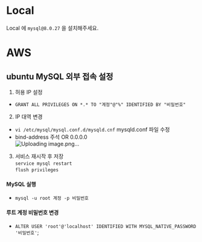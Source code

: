 # Local

Local 에 `mysql@8.0.27` 을 설치해주세요.

# AWS

## ubuntu MySQL 외부 접속 설정
1. 허용 IP 설정
- `GRANT ALL PRIVILEGES ON *.* TO "계정"@"%" IDENTIFIED BY "비밀번호"`  
2. IP 대역 변경 
- `vi /etc/mysql/mysql.conf.d/mysqld.cnf` mysqld.conf 파일 수정    
- bind-address 주석 OR 0.0.0.0      
![Uploading image.png…]()  
  
3. 서비스 재시작 후 저장  
`service mysql restart`    
`flush privileges`  
  
#### MySQL 실행
- `mysql -u root 계정 -p 비밀번호`  
#### 루트 계정 비밀번호 변경
- `ALTER USER 'root'@'localhost' IDENTIFIED WITH MYSQL_NATIVE_PASSWORD '비밀번호'`;  

